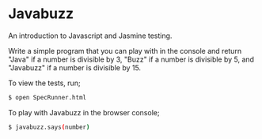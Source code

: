 # Javabuzz

An introduction to Javascript and Jasmine testing.

Write a simple program that you can play with in the console and return "Java" if a number is divisible by 3, "Buzz" if a number is divisible by 5, and "Javabuzz" if a number is divisible by 15.

To view the tests, run;

```sh
$ open SpecRunner.html
```

To play with Javabuzz in the browser console;

```sh
$ javabuzz.says(number)
```